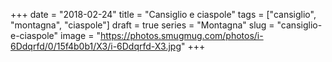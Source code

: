 +++
date = "2018-02-24"
title = "Cansiglio e ciaspole"
tags = ["cansiglio", "montagna", "ciaspole"]
draft = true
series = "Montagna"
slug = "cansiglio-e-ciaspole"
image = "https://photos.smugmug.com/photos/i-6Ddqrfd/0/15f4b0b1/X3/i-6Ddqrfd-X3.jpg"
+++


